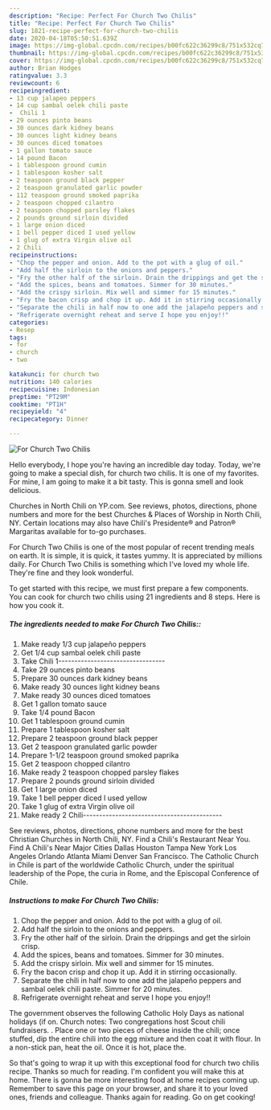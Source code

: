 ```yaml
---
description: "Recipe: Perfect For Church Two Chilis"
title: "Recipe: Perfect For Church Two Chilis"
slug: 1821-recipe-perfect-for-church-two-chilis
date: 2020-04-18T05:50:51.639Z
image: https://img-global.cpcdn.com/recipes/b00fc622c36299c8/751x532cq70/for-church-two-chilis-recipe-main-photo.jpg
thumbnail: https://img-global.cpcdn.com/recipes/b00fc622c36299c8/751x532cq70/for-church-two-chilis-recipe-main-photo.jpg
cover: https://img-global.cpcdn.com/recipes/b00fc622c36299c8/751x532cq70/for-church-two-chilis-recipe-main-photo.jpg
author: Brian Hodges
ratingvalue: 3.3
reviewcount: 6
recipeingredient:
- 13 cup jalapeo peppers
- 14 cup sambal oelek chili paste
-  Chili 1
- 29 ounces pinto beans
- 30 ounces dark kidney beans
- 30 ounces light kidney beans
- 30 ounces diced tomatoes
- 1 gallon tomato sauce
- 14 pound Bacon
- 1 tablespoon ground cumin
- 1 tablespoon kosher salt
- 2 teaspoon ground black pepper
- 2 teaspoon granulated garlic powder
- 112 teaspoon ground smoked paprika
- 2 teaspoon chopped cilantro
- 2 teaspoon chopped parsley flakes
- 2 pounds ground sirloin divided
- 1 large onion diced
- 1 bell pepper diced I used yellow
- 1 glug of extra Virgin olive oil
- 2 Chili
recipeinstructions:
- "Chop the pepper and onion. Add to the pot with a glug of oil."
- "Add half the sirloin to the onions and peppers."
- "Fry the other half of the sirloin. Drain the drippings and get the sirloin crisp."
- "Add the spices, beans and tomatoes. Simmer for 30 minutes."
- "Add the crispy sirloin. Mix well and simmer for 15 minutes."
- "Fry the bacon crisp and chop it up. Add it in stirring occasionally."
- "Separate the chili in half now to one add the jalapeño peppers and sambal oelek chili paste. Simmer for 20 minutes."
- "Refrigerate overnight reheat and serve I hope you enjoy!!"
categories:
- Resep
tags:
- for
- church
- two

katakunci: for church two
nutrition: 140 calories
recipecuisine: Indonesian
preptime: "PT29M"
cooktime: "PT1H"
recipeyield: "4"
recipecategory: Dinner

---
```



![For Church Two Chilis](https://img-global.cpcdn.com/recipes/b00fc622c36299c8/751x532cq70/for-church-two-chilis-recipe-main-photo.jpg)

Hello everybody, I hope you're having an incredible day today. Today, we're going to make a special dish, for church two chilis. It is one of my favorites. For mine, I am going to make it a bit tasty. This is gonna smell and look delicious.

Churches in North Chili on YP.com. See reviews, photos, directions, phone numbers and more for the best Churches &amp; Places of Worship in North Chili, NY. Certain locations may also have Chili&#39;s Presidente® and Patron® Margaritas available for to-go purchases.

For Church Two Chilis is one of the most popular of recent trending meals on earth. It is simple, it is quick, it tastes yummy. It is appreciated by millions daily. For Church Two Chilis is something which I've loved my whole life. They're fine and they look wonderful.


To get started with this recipe, we must first prepare a few components. You can cook for church two chilis using 21 ingredients and 8 steps. Here is how you cook it.

##### The ingredients needed to make For Church Two Chilis::

1. Make ready 1/3 cup jalapeño peppers
1. Get 1/4 cup sambal oelek chili paste
1. Take  Chili 1---------------------------------
1. Take 29 ounces pinto beans
1. Prepare 30 ounces dark kidney beans
1. Make ready 30 ounces light kidney beans
1. Make ready 30 ounces diced tomatoes
1. Get 1 gallon tomato sauce
1. Take 1/4 pound Bacon
1. Get 1 tablespoon ground cumin
1. Prepare 1 tablespoon kosher salt
1. Prepare 2 teaspoon ground black pepper
1. Get 2 teaspoon granulated garlic powder
1. Prepare 1-1/2 teaspoon ground smoked paprika
1. Get 2 teaspoon chopped cilantro
1. Make ready 2 teaspoon chopped parsley flakes
1. Prepare 2 pounds ground sirloin divided
1. Get 1 large onion diced
1. Take 1 bell pepper diced I used yellow
1. Take 1 glug of extra Virgin olive oil
1. Make ready 2 Chili-------------------------------------------


See reviews, photos, directions, phone numbers and more for the best Christian Churches in North Chili, NY. Find a Chili&#39;s Restaurant Near You. Find A Chili&#39;s Near Major Cities Dallas Houston Tampa New York Los Angeles Orlando Atlanta Miami Denver San Francisco. The Catholic Church in Chile is part of the worldwide Catholic Church, under the spiritual leadership of the Pope, the curia in Rome, and the Episcopal Conference of Chile. 

##### Instructions to make For Church Two Chilis:

1. Chop the pepper and onion. Add to the pot with a glug of oil.
1. Add half the sirloin to the onions and peppers.
1. Fry the other half of the sirloin. Drain the drippings and get the sirloin crisp.
1. Add the spices, beans and tomatoes. Simmer for 30 minutes.
1. Add the crispy sirloin. Mix well and simmer for 15 minutes.
1. Fry the bacon crisp and chop it up. Add it in stirring occasionally.
1. Separate the chili in half now to one add the jalapeño peppers and sambal oelek chili paste. Simmer for 20 minutes.
1. Refrigerate overnight reheat and serve I hope you enjoy!!


The government observes the following Catholic Holy Days as national holidays (if on. Church notes: Two congregations host Scout chili fundraisers. . Place one or two pieces of cheese inside the chili; once stuffed, dip the entire chili into the egg mixture and then coat it with flour. In a non-stick pan, heat the oil. Once it is hot, place the. 

So that's going to wrap it up with this exceptional food for church two chilis recipe. Thanks so much for reading. I'm confident you will make this at home. There is gonna be more interesting food at home recipes coming up. Remember to save this page on your browser, and share it to your loved ones, friends and colleague. Thanks again for reading. Go on get cooking!
